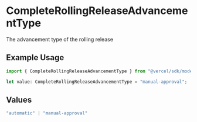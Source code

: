 # CompleteRollingReleaseAdvancementType

The advancement type of the rolling release

## Example Usage

```typescript
import { CompleteRollingReleaseAdvancementType } from "@vercel/sdk/models/completerollingreleaseop.js";

let value: CompleteRollingReleaseAdvancementType = "manual-approval";
```

## Values

```typescript
"automatic" | "manual-approval"
```